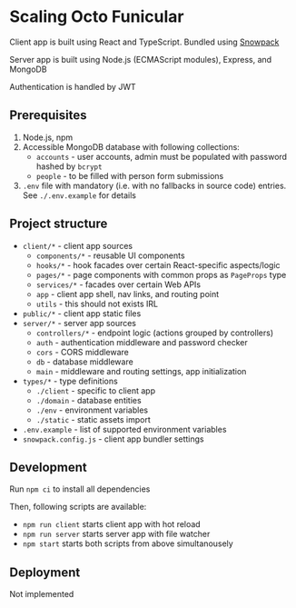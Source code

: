 # Scaling Octo Funicular

Client app is built using React and TypeScript. Bundled using [Snowpack](https://snowpack.dev)

Server app is built using Node.js (ECMAScript modules), Express, and MongoDB

Authentication is handled by JWT

## Prerequisites

1. Node.js, npm
1. Accessible MongoDB database with following collections:
   - `accounts` - user accounts, admin must be populated with password hashed by `bcrypt`
   - `people` - to be filled with person form submissions
1. `.env` file with mandatory (i.e. with no fallbacks in source code) entries. See `./.env.example` for details

## Project structure

- `client/*` - client app sources
  - `components/*` - reusable UI components
  - `hooks/*` - hook facades over certain React-specific aspects/logic
  - `pages/*` - page components with common props as `PageProps` type
  - `services/*` - facades over certain Web APIs
  - `app` - client app shell, nav links, and routing point
  - `utils` - this should not exists IRL
- `public/*` - client app static files
- `server/*` - server app sources
  - `controllers/*` - endpoint logic (actions grouped by controllers)
  - `auth` - authentication middleware and password checker
  - `cors` - CORS middleware
  - `db` - database middleware
  - `main` - middleware and routing settings, app initialization
- `types/*` - type definitions
  - `./client` - specific to client app
  - `./domain` - database entities
  - `./env` - environment variables
  - `./static` - static assets import
- `.env.example` - list of supported environment variables
- `snowpack.config.js` - client app bundler settings

## Development

Run `npm ci` to install all dependencies

Then, following scripts are available:

- `npm run client` starts client app with hot reload
- `npm run server` starts server app with file watcher
- `npm start` starts both scripts from above simultanousely

## Deployment

Not implemented
